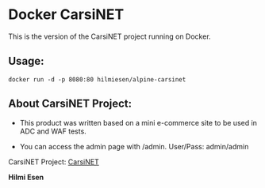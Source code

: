 # Docker CarsiNET

This is the version of the CarsiNET project running on Docker.
  
## Usage:
	
	docker run -d -p 8080:80 hilmiesen/alpine-carsinet
  
## About CarsiNET Project:  
  
- This product was written based on a mini e-commerce site to be used in ADC and WAF tests.

- You can access the admin page with /admin. User/Pass: admin/admin
 
  
CarsiNET Project: [CarsiNET](https://github.com/hilmiesen/carsinet)

**Hilmi Esen**
